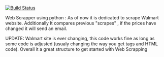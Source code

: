 [![Build Status](https://travis-ci.org/jgutierrezCSU/WebScrapperPython.svg?branch=master)](https://travis-ci.org/jgutierrezCSU/WebScrapperPython)

Web Scrapper using python :
As of now it is dedicated to scrape Walmart website.
Additionally It compares previous "scrapes" , if the prices have changed it will send an email.

UPDATE:
Walmart site is ever changing, this code works fine as long as some code is adjusted (usualy changing the way you get tags and HTML code).
Overall it a great structure to get started with Web Scrapping

